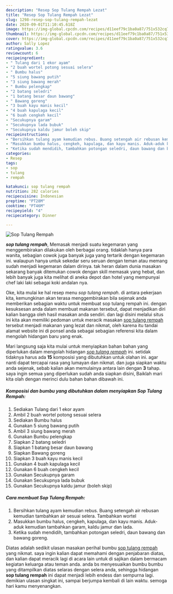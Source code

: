 ```yaml
---
description: "Resep Sop Tulang Rempah Lezat"
title: "Resep Sop Tulang Rempah Lezat"
slug: 1298-resep-sop-tulang-rempah-lezat
date: 2020-09-01T11:10:45.618Z
image: https://img-global.cpcdn.com/recipes/d11eef79c1ba0a87/751x532cq70/sop-tulang-rempah-foto-resep-utama.jpg
thumbnail: https://img-global.cpcdn.com/recipes/d11eef79c1ba0a87/751x532cq70/sop-tulang-rempah-foto-resep-utama.jpg
cover: https://img-global.cpcdn.com/recipes/d11eef79c1ba0a87/751x532cq70/sop-tulang-rempah-foto-resep-utama.jpg
author: Sally Lopez
ratingvalue: 3.6
reviewcount: 6
recipeingredient:
- " Tulang dari 1 ekor ayam"
- "2 buah wortel potong sesuai selera"
- " Bumbu halus"
- "5 siung bawang putih"
- "3 siung bawang merah"
- " Bumbu pelengkap"
- "2 batang seledri"
- "1 batang besar daun bawang"
- " Bawang goreng"
- "3 buah kayu manis kecil"
- "4 buah kapulaga kecil"
- "6 buah cengkeh kecil"
- "Secukupnya garam"
- "Secukupnya lada bubuk"
- "Secukupnya kaldu jamur boleh skip"
recipeinstructions:
- "Bersihkan tulang ayam kemudian rebus. Buang setengah air rebusan kemudian tambahkan air sesuai selera. Tambahkan wortel"
- "Masukkan bumbu halus, cengkeh, kapulaga, dan kayu manis. Aduk-aduk kemudian tambahkan garam, kaldu jamur dan lada."
- "Ketika sudah mendidih, tambahkan potongan seledri, daun bawang dan bawang goreng."
categories:
- Resep
tags:
- sop
- tulang
- rempah

katakunci: sop tulang rempah 
nutrition: 282 calories
recipecuisine: Indonesian
preptime: "PT28M"
cooktime: "PT46M"
recipeyield: "4"
recipecategory: Dinner

---
```



![Sop Tulang Rempah](https://img-global.cpcdn.com/recipes/d11eef79c1ba0a87/751x532cq70/sop-tulang-rempah-foto-resep-utama.jpg)

<b><i>sop tulang rempah</i></b>, Memasak menjadi suatu kegemaran yang menggembirakan dilakukan oleh berbagai orang. tidaklah hanya para wanita, sebagian cowok juga banyak juga yang tertarik dengan kegemaran ini. walaupun hanya untuk sekedar seru seruan dengan teman atau memang sudah menjadi kegemaran dalam dirinya. tak heran dalam dunia masakan sekarang banyak ditemukan cowok dengan skill memasak yang hebat, dan lebih banyak juga kita melihat di aneka depot dan hotel yang mempunyai chef laki laki sebagai koki andalan nya.

Oke, kita mulai ke hal resep menu <i>sop tulang rempah</i>. di antara pekerjaan kita, kemungkinan akan terasa menggembirakan bila sejenak anda memberikan sebagian waktu untuk membuat sop tulang rempah ini. dengan kesuksesan anda dalam membuat makanan tersebut, dapat menjadikan diri kalian bangga oleh hasil masakan anda sendiri. dan lagi disini melalui situs ini kita akan memiliki pedoman untuk meracik masakan <u>sop tulang rempah</u> tersebut menjadi makanan yang lezat dan nikmat, oleh karena itu tandai alamat website ini di ponsel anda sebagai sebagian referensi kita dalam mengolah hidangan baru yang enak.




Mari langsung saja kita mulai untuk menyiapkan bahan bahan yang diperlukan dalam mengolah hidangan <u><i>sop tulang rempah</i></u> ini. setidak tidaknya harus ada <b>15</b> komposisi yang dibutuhkan untuk olahan ini. agar nanti dapat tercapai rasa yang lumayan dan nikmat. dan juga siapkan waktu anda sejenak, sebab kalian akan memulainya antara lain dengan <b>3</b> tahap. saya ingin semua yang diperlukan sudah anda siapkan disini, Baiklah mari kita olah dengan merinci dulu bahan bahan dibawah ini.

<!--inarticleads1-->

##### Komposisi dan bumbu yang dibutuhkan dalam menyiapkan Sop Tulang Rempah:

1. Sediakan  Tulang dari 1 ekor ayam
1. Ambil 2 buah wortel potong sesuai selera
1. Sediakan  Bumbu halus
1. Gunakan 5 siung bawang putih
1. Ambil 3 siung bawang merah
1. Gunakan  Bumbu pelengkap
1. Siapkan 2 batang seledri
1. Siapkan 1 batang besar daun bawang
1. Siapkan  Bawang goreng
1. Siapkan 3 buah kayu manis kecil
1. Gunakan 4 buah kapulaga kecil
1. Gunakan 6 buah cengkeh kecil
1. Gunakan Secukupnya garam
1. Gunakan Secukupnya lada bubuk
1. Gunakan Secukupnya kaldu jamur (boleh skip)




<!--inarticleads2-->

##### Cara membuat Sop Tulang Rempah:

1. Bersihkan tulang ayam kemudian rebus. Buang setengah air rebusan kemudian tambahkan air sesuai selera. Tambahkan wortel
1. Masukkan bumbu halus, cengkeh, kapulaga, dan kayu manis. Aduk-aduk kemudian tambahkan garam, kaldu jamur dan lada.
1. Ketika sudah mendidih, tambahkan potongan seledri, daun bawang dan bawang goreng.




Diatas adalah sedikit ulasan masakan perihal bumbu <u>sop tulang rempah</u> yang nikmat. saya ingin kalian dapat memahami dengan penjabaran diatas, dan kalian dapat meracik lagi di acara lain untuk di sajikan dalam bermacam kegiatan keluarga atau teman anda. anda bs menyesuaikan bumbu bumbu yang ditampilkan diatas selaras dengan selera anda, sehingga hidangan <b>sop tulang rempah</b> ini dapat menjadi lebih endess dan sempurna lagi. demikian ulasan singkat ini, sampai berjumpa kembali di lain waktu. semoga hari kamu menyenangkan.
